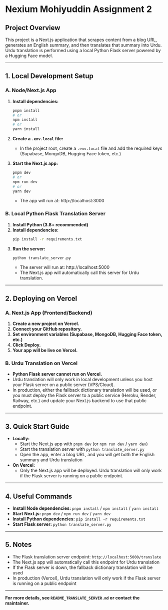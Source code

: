 # Nexium Mohiyuddin Assignment 2

## Project Overview
This project is a Next.js application that scrapes content from a blog URL, generates an English summary, and then translates that summary into Urdu. Urdu translation is performed using a local Python Flask server powered by a Hugging Face model.

---

## 1. Local Development Setup

### **A. Node/Next.js App**
1. **Install dependencies:**
   ```bash
   pnpm install
   # or
   npm install
   # or
   yarn install
   ```
2. **Create a `.env.local` file:**
   - In the project root, create a `.env.local` file and add the required keys (Supabase, MongoDB, Hugging Face token, etc.)

3. **Start the Next.js app:**
   ```bash
   pnpm dev
   # or
   npm run dev
   # or
   yarn dev
   ```
   - The app will run at: http://localhost:3000

### **B. Local Python Flask Translation Server**
1. **Install Python (3.8+ recommended)**
2. **Install dependencies:**
   ```bash
   pip install -r requirements.txt
   ```
3. **Run the server:**
   ```bash
   python translate_server.py
   ```
   - The server will run at: http://localhost:5000
   - The Next.js app will automatically call this server for Urdu translation.

---

## 2. Deploying on Vercel

### **A. Next.js App (Frontend/Backend)**
1. **Create a new project on Vercel.**
2. **Connect your GitHub repository.**
3. **Set environment variables (Supabase, MongoDB, Hugging Face token, etc.)**
4. **Click Deploy.**
5. **Your app will be live on Vercel.**

### **B. Urdu Translation on Vercel**
- **Python Flask server cannot run on Vercel.**
- Urdu translation will only work in local development unless you host your Flask server on a public server (VPS/Cloud).
- In production, either the fallback dictionary translation will be used, or you must deploy the Flask server to a public service (Heroku, Render, Railway, etc.) and update your Next.js backend to use that public endpoint.

---

## 3. Quick Start Guide

- **Locally:**
  - Start the Next.js app with `pnpm dev` (or `npm run dev` / `yarn dev`)
  - Start the translation server with `python translate_server.py`
  - Open the app, enter a blog URL, and you will get both the English summary and Urdu translation
- **On Vercel:**
  - Only the Next.js app will be deployed. Urdu translation will only work if the Flask server is running on a public endpoint.

---

## 4. Useful Commands

- **Install Node dependencies:** `pnpm install` / `npm install` / `yarn install`
- **Start Next.js:** `pnpm dev` / `npm run dev` / `yarn dev`
- **Install Python dependencies:** `pip install -r requirements.txt`
- **Start Flask server:** `python translate_server.py`

---

## 5. Notes
- The Flask translation server endpoint: `http://localhost:5000/translate`
- The Next.js app will automatically call this endpoint for Urdu translation
- If the Flask server is down, the fallback dictionary translation will be used
- In production (Vercel), Urdu translation will only work if the Flask server is running on a public endpoint

---

**For more details, see `README_TRANSLATE_SERVER.md` or contact the maintainer.**
